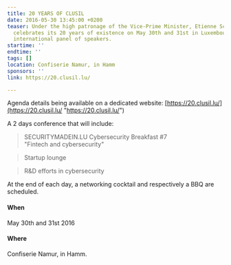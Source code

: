 ```yaml
---
title: 20 YEARS OF CLUSIL
date: 2016-05-30 13:45:00 +0200
teaser: Under the high patronage of the Vice-Prime Minister, Etienne Schneider, CLUSIL,
  celebrates its 20 years of existence on May 30th and 31st in Luxembourg with an
  international panel of speakers.
startime: ''
endtime: ''
tags: []
location: Confiserie Namur, in Hamm
sponsors: ''
link: https://20.clusil.lu/

---
```

Agenda details being available on a dedicated website: [https://20.clusil.lu/](https://20.clusil.lu/ "https://20.clusil.lu/")

A 2 days conference that will include:

> SECURITYMADEIN.LU Cybersecurity Breakfast #7  
> "Fintech and cybersecurity"

> Startup lounge

> R&D efforts in cybersecurity

At the end of each day, a networking cocktail and respectively a BBQ are scheduled.

#### When

May 30th and 31st 2016

#### Where

Confiserie Namur, in Hamm.